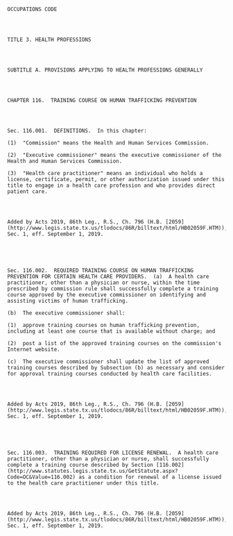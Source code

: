 ﻿
    
    
    	
    					
    
    
    OCCUPATIONS CODE
    
      
    
    
    TITLE 3. HEALTH PROFESSIONS
    
      
    
    
    SUBTITLE A. PROVISIONS APPLYING TO HEALTH PROFESSIONS GENERALLY
    
      
    
    
    CHAPTER 116.  TRAINING COURSE ON HUMAN TRAFFICKING PREVENTION
    
      
    
    
    Sec. 116.001.  DEFINITIONS.  In this chapter:
    
    (1)  "Commission" means the Health and Human Services Commission.
    
    (2)  "Executive commissioner" means the executive commissioner of the Health and Human Services Commission.
    
    (3)  "Health care practitioner" means an individual who holds a license, certificate, permit, or other authorization issued under this title to engage in a health care profession and who provides direct patient care.
    
    
    
    
    Added by Acts 2019, 86th Leg., R.S., Ch. 796 (H.B. [2059](http://www.legis.state.tx.us/tlodocs/86R/billtext/html/HB02059F.HTM)), Sec. 1, eff. September 1, 2019.
    
    
    
    
    
    Sec. 116.002.  REQUIRED TRAINING COURSE ON HUMAN TRAFFICKING PREVENTION FOR CERTAIN HEALTH CARE PROVIDERS.  (a)  A health care practitioner, other than a physician or nurse, within the time prescribed by commission rule shall successfully complete a training course approved by the executive commissioner on identifying and assisting victims of human trafficking.
    
    (b)  The executive commissioner shall:
    
    (1)  approve training courses on human trafficking prevention, including at least one course that is available without charge; and
    
    (2)  post a list of the approved training courses on the commission's Internet website.
    
    (c)  The executive commissioner shall update the list of approved training courses described by Subsection (b) as necessary and consider for approval training courses conducted by health care facilities.
    
    
    
    
    Added by Acts 2019, 86th Leg., R.S., Ch. 796 (H.B. [2059](http://www.legis.state.tx.us/tlodocs/86R/billtext/html/HB02059F.HTM)), Sec. 1, eff. September 1, 2019.
    
    
    
    
    
    Sec. 116.003.  TRAINING REQUIRED FOR LICENSE RENEWAL.  A health care practitioner, other than a physician or nurse, shall successfully complete a training course described by Section [116.002](http://www.statutes.legis.state.tx.us/GetStatute.aspx?Code=OC&Value=116.002) as a condition for renewal of a license issued to the health care practitioner under this title.
    
    
    
    
    Added by Acts 2019, 86th Leg., R.S., Ch. 796 (H.B. [2059](http://www.legis.state.tx.us/tlodocs/86R/billtext/html/HB02059F.HTM)), Sec. 1, eff. September 1, 2019.
    
    
    
    
    				
